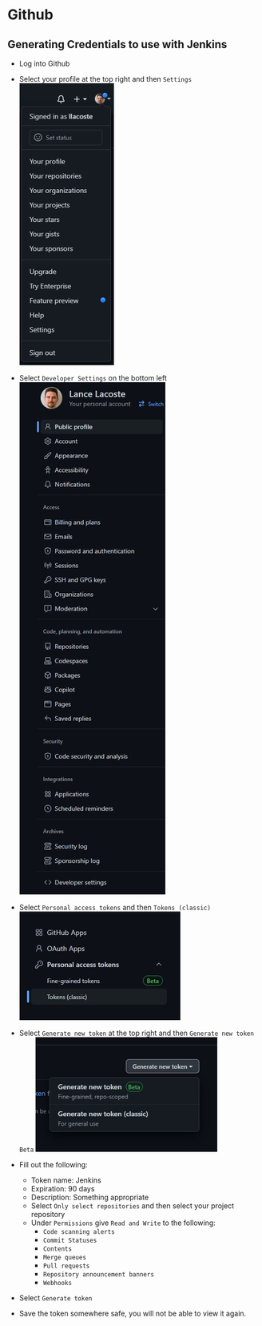 # Github

## Generating Credentials to use with Jenkins

- Log into Github

- Select your profile at the top right and then `Settings`
![Account Settings](images/account_settings.jpg)

- Select `Developer Settings` on the bottom left
![Developer Settings](images/settings_developer_settings.jpg)

- Select `Personal access tokens` and then `Tokens (classic)`
![Personal Access Tokens](images/personal_access_tokens.jpg)

- Select `Generate new token` at the top right and then `Generate new token Beta`
![Generate New Token](images/generate_new_token.jpg)

- Fill out the following:
    - Token name: Jenkins
    - Expiration: 90 days
    - Description: Something appropriate
    - Select `Only select repositories` and then select your project repository
    - Under `Permissions` give `Read and Write` to the following:
        - `Code scanning alerts`
        - `Commit Statuses`
        - `Contents`
        - `Merge queues`
        - `Pull requests`
        - `Repository announcement banners`
        - `Webhooks`

- Select `Generate token`

- Save the token somewhere safe, you will not be able to view it again.

